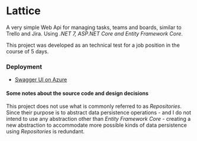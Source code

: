 # Lattice

A very simple Web Api for managing tasks, teams and boards, similar to Trello and
Jira. Using _.NET 7, ASP.NET Core and Entity Framework Core_.

This project was developed as an technical test for a job position in the course
of 5 days.

### Deployment
- [Swagger UI on Azure](https://lattice-api.azurewebsites.net/swagger/index.html)


#### Some notes about the source code and design decisions

This project does not use what is commonly referred to as _Repositories_. Since
their purpose is to abstract data persistence operations - and I do not intend
to use any abstraction other than _Entity Framework Core_ - creating a new
abstraction to accommodate more possible kinds of data persistence using
_Repositories_ is redundant.
